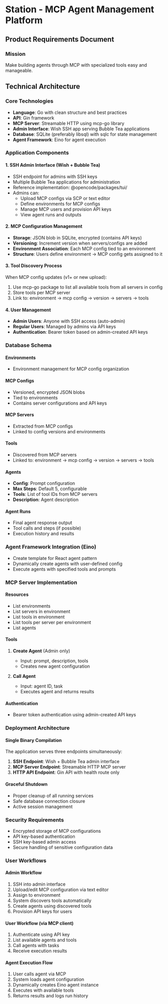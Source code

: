 # Station - MCP Agent Management Platform

## Product Requirements Document

### Mission
Make building agents through MCP with specialized tools easy and manageable.

## Technical Architecture

### Core Technologies
- **Language**: Go with clean structure and best practices
- **API**: Gin framework
- **MCP Server**: Streamable HTTP using mcp-go library
- **Admin Interface**: Wish SSH app serving Bubble Tea applications
- **Database**: SQLite (preferably libsql) with sqlc for state management
- **Agent Framework**: Eino for agent execution

### Application Components

#### 1. SSH Admin Interface (Wish + Bubble Tea)
- SSH endpoint for admins with SSH keys
- Multiple Bubble Tea applications for administration
- Reference implementation: @opencode/packages/tui/
- Admins can:
  - Upload MCP configs via SCP or text editor
  - Define environments for MCP configs
  - Manage MCP users and provision API keys
  - View agent runs and outputs

#### 2. MCP Configuration Management
- **Storage**: JSON blob in SQLite, encrypted (contains API keys)
- **Versioning**: Increment version when servers/configs are added
- **Environment Association**: Each MCP config tied to an environment
- **Structure**: Users define environment → MCP config gets assigned to it

#### 3. Tool Discovery Process
When MCP config updates (v1+ or new upload):
1. Use mcp-go package to list all available tools from all servers in config
2. Store tools per MCP server
3. Link to: environment → mcp config → version → servers → tools

#### 4. User Management
- **Admin Users**: Anyone with SSH access (auto-admin)
- **Regular Users**: Managed by admins via API keys
- **Authentication**: Bearer token based on admin-created API keys

### Database Schema

#### Environments
- Environment management for MCP config organization

#### MCP Configs
- Versioned, encrypted JSON blobs
- Tied to environments
- Contains server configurations and API keys

#### MCP Servers
- Extracted from MCP configs
- Linked to config versions and environments

#### Tools
- Discovered from MCP servers
- Linked to: environment → mcp config → version → servers → tools

#### Agents
- **Config**: Prompt configuration
- **Max Steps**: Default 5, configurable
- **Tools**: List of tool IDs from MCP servers
- **Description**: Agent description

#### Agent Runs
- Final agent response output
- Tool calls and steps (if possible)
- Execution history and results

### Agent Framework Integration (Eino)
- Create template for React agent pattern
- Dynamically create agents with user-defined config
- Execute agents with specified tools and prompts

### MCP Server Implementation

#### Resources
- List environments
- List servers in environment  
- List tools in environment
- List tools per server per environment
- List agents

#### Tools
1. **Create Agent** (Admin only)
   - Input: prompt, description, tools
   - Creates new agent configuration

2. **Call Agent**
   - Input: agent ID, task
   - Executes agent and returns results

#### Authentication
- Bearer token authentication using admin-created API keys

### Deployment Architecture

#### Single Binary Compilation
The application serves three endpoints simultaneously:
1. **SSH Endpoint**: Wish + Bubble Tea admin interface
2. **MCP Server Endpoint**: Streamable HTTP MCP server
3. **HTTP API Endpoint**: Gin API with health route only

#### Graceful Shutdown
- Proper cleanup of all running services
- Safe database connection closure
- Active session management

### Security Requirements
- Encrypted storage of MCP configurations
- API key-based authentication
- SSH key-based admin access
- Secure handling of sensitive configuration data

### User Workflows

#### Admin Workflow
1. SSH into admin interface
2. Upload/edit MCP configuration via text editor
3. Assign to environment
4. System discovers tools automatically
5. Create agents using discovered tools
6. Provision API keys for users

#### User Workflow (via MCP client)
1. Authenticate using API key
2. List available agents and tools
3. Call agents with tasks
4. Receive execution results

#### Agent Execution Flow
1. User calls agent via MCP
2. System loads agent configuration
3. Dynamically creates Eino agent instance
4. Executes with available tools
5. Returns results and logs run history